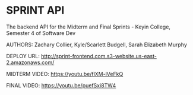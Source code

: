 # SPRINT API

The backend API for the Midterm and Final Sprints - Keyin College, Semester 4 of Software Dev

AUTHORS: Zachary Collier, Kyle/Scarlett Budgell, Sarah Elizabeth Murphy

DEPLOY URL: http://sprint-frontend.com.s3-website.us-east-2.amazonaws.com/

MIDTERM VIDEO: https://youtu.be/flXM-lVeFkQ

FINAL VIDEO: https://youtu.be/puefSxi8TW4
